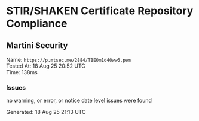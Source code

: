 # STIR/SHAKEN Certificate Repository Compliance

## Martini Security

Name: `https://p.mtsec.me/2884/TBEOm1d40ww6.pem`\
Tested At: 18 Aug 25 20:52 UTC\
Time: 138ms

### Issues

no warning, or error, or notice date level issues were found

Generated: 18 Aug 25 21:13 UTC